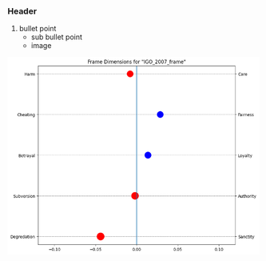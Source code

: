 ### Header

1. bullet point
    + sub bullet point
    + image

![](/COP/plots/cluster/dimensions/IGO_2007_dimensions.png)
